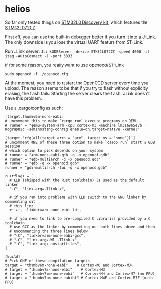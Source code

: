 # helios

So far only tested things on [STM32L0 Discovery kit](https://www.st.com/en/evaluation-tools/b-l072z-lrwan1.html), which features the [STM32L072CZ](https://www.st.com/en/microcontrollers-microprocessors/stm32l072cz.html).

First off, you can use the built-in debugger better if you [turn it into a J-Link](https://www.segger.com/products/debug-probes/j-link/models/other-j-links/st-link-on-board/). The only downside is you lose the virtual UART feature from ST-Link.

Run JLink server:
`JLinkGDBServer -device STM32L072CZ -speed 4000 -if jtag -AutoConnect -1 -port 3333`

If for some reason, you really want to use openocd/ST-Link

`sudo openocd -f ./openocd.cfg`

At the moment, you need to restart the OpenOCD server every time you upload. The reason seems to be that if you try to flash without explicitly erasing, the flash fails. Starting the server clears the flash. JLink doesn't have this problem.

Use a .cargo/config as such:

```
[target.thumbv6m-none-eabi]
# uncomment this to make `cargo run` execute programs on QEMU
# runner = "qemu-system-arm -cpu cortex-m3 -machine lm3s6965evb -nographic -semihosting-config enable=on,target=native -kernel"

[target.'cfg(all(target_arch = "arm", target_os = "none"))']
# uncomment ONE of these three option to make `cargo run` start a GDB session
# which option to pick depends on your system
# runner = "arm-none-eabi-gdb -q -x openocd.gdb"
# runner = "gdb-multiarch -q -x openocd.gdb"
# runner = "gdb -q -x openocd.gdb"
runner = "gdb-multiarch -tui -q -x openocd.gdb"

rustflags = [
  # LLD (shipped with the Rust toolchain) is used as the default linker
  "-C", "link-arg=-Tlink.x",

  # if you run into problems with LLD switch to the GNU linker by commenting out
  # this line
  #"-C", "linker=arm-none-eabi-ld",

  # if you need to link to pre-compiled C libraries provided by a C toolchain
  # use GCC as the linker by commenting out both lines above and then
  # uncommenting the three lines below
  # "-C", "linker=arm-none-eabi-gcc",
  # "-C", "link-arg=-Wl,-Tlink.x",
  # "-C", "link-arg=-nostartfiles",
]

[build]
# Pick ONE of these compilation targets
target = "thumbv6m-none-eabi"    # Cortex-M0 and Cortex-M0+
# target = "thumbv7m-none-eabi"    # Cortex-M3
# target = "thumbv7em-none-eabi"   # Cortex-M4 and Cortex-M7 (no FPU)
# target = "thumbv7em-none-eabihf" # Cortex-M4F and Cortex-M7F (with FPU)
```

